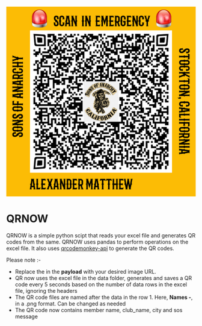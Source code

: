![](.pictures/qr-code2.png)
# QRNOW

QRNOW is a simple python scipt that reads your excel file and generates QR codes from the same. QRNOW uses pandas to perform operations on the excel file. It also uses [qrcodemonkey-api](https://www.qrcode-monkey.com/qr-code-api-with-logo/) to generate the QR codes.

Please note :-
- Replace the **<insert-url>** in the **payload** with your desired image URL.
- QR now uses the excel file in the data folder, generates and saves a QR code every 5 seconds based on the number of data rows in the excel file, ignoring the headers
- The QR code files are named after the data in the row 1. Here, **Names -**, in a .png format. Can be changed as needed
- The QR code now contains member name, club_name, city and sos message
